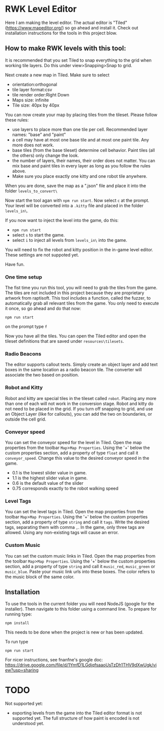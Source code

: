 # RWK Level Editor


Here I am making the level editor.
The actual editor is "Tiled" (https://www.mapeditor.org/) so go ahead and install it.
Check out installation instructions for the tools in this project blow.

## How to make RWK levels with this tool:

It is recommended that you set Tiled to snap everything to the grid when working 
tile layers. 
Do this under view>Snapping>Snap to grid.

Next create a new map in Tiled. Make sure to select
- orientation:orthogonal
- tile layer format:csv
- tile render order:Right Down
- Maps size: infinite
- Tile size: 40px by 40px

You can now create your map by placing tiles from the tileset. Please follow these rules:
- use layers to place more than one tile per cell. Recommended layer names: "base" and "paint"
- a cell may have at most one base tile and at most one paint tile. Any more does not work.
- base tiles (from the base tileset) determine cell behavior. Paint tiles (all the others) only change the look.
- the number of layers, their names, their order does not matter. You can mix base and paint tiles in every layer as long as you follow the rules above.
- Make sure you place exactly one kitty and one robot tile anywhere.

When you are done, save the map as a ".json" file and place it into the folder `levels_to_convert\`

Now start the tool agan with `npm run start`. Now select `c` at the prompt. Your level will be converted
into a `.kitty` file and placed in the folder `levels_in\`.

If you now want to inject the level into the game, do this:
- `npm run start`
- select `s` to start the game.
- select `i` to inject all levels from `levels_in\` into the game.

You will need to fix the robot and kitty position in the in-game level editor. These settings are not suppoted yet.

Have fun.

### One time setup

The fist time you run this tool, you will need to grab the tiles from the game. The tiles are not
included in this project because they are proprietary artwork from raptisoft.
This tool includes a function, called the fuzzer, to automatically grab all relevant
tiles from the game. You only need to execute it once, so go ahead and do that now:

    npm run start 
on the prompt type `f`

Now you have all the tiles. You can open the Tiled editor and open the tileset
definitions that are saved under `resources\tilesets`.


### Radio Beacons
The editor supports callout texts. Simply create an object layer and add text boxes in the same location
as a radio beacon tile. The converter will associate the two based on position.

### Robot and Kitty

Robot and kitty are special tiles in the tileset called `robot`. Placing any more than one of each 
will not work in the conversion stage. Robot and kitty do not need to be placed in the grid.
If you turn off snapping to grid, and use an Object Layer (like for callouts), you can add the two
on boundaries, or outside the cell grid.

### Conveyor speed

You can set the conveyor speed for the level in Tiled. Open the map properties from the
toolbar `Map`>`Map Properties`. Using the '+' below the custom properties section, add 
a property of type `float` and call it `conveyor_speed`. Change this value to the desired
conveyor speed in the game.
- 0.1 is the lowest slider value in game.
- 1.1 is the highest slider value in game.
- 0.6 is the default value of the slider
- 0.75 corresponds exactly to the robot walking speed


### Level Tags

You can set the level tags in Tiled. Open the map properties from the
toolbar `Map`>`Map Properties`. Using the '+' below the custom properties section, add 
a property of type `string` and call it `tags`. Write the desired tags, separating them with
comma `,`. In the game, only three tags are allowed. Using any non-existing tags will cause
an error.


### Custom Music

You can set the custom music links in Tiled. Open the map properties from the
toolbar `Map`>`Map Properties`. Using the '+' below the custom properties section, add 
a property of type `string` and call it `music_red`, `music_green` or `music_blue`. 
Paste your music link urls into these boxes. The color refers to the music block
of the same color.


## Installation

To use the tools in the current folder you will need NodeJS (google for the installer).
Then navigate to this folder using a command line.
To prepare for running type:

    npm install
This needs to be done when the project is new or has been updated.

To run type

    npm run start

For nicer instructions, see fnanfne's google doc: https://drive.google.com/file/d/1YmfD1LGdjqfsaaoUsTzDh1THV9dXwUgk/view?usp=sharing

# TODO

Not supported yet:
- exporting levels from the game into the Tiled editor format is not supported yet. The full structure of how paint is encoded is not understood yet.

